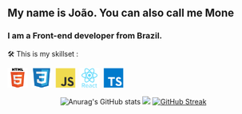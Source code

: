 ## My name is João. You can also call me Mone
 ### I am a Front-end developer  from Brazil.
:hammer_and_wrench: This is my skillset :
<div>
  <img src="https://github.com/devicons/devicon/blob/master/icons/html5/html5-original-wordmark.svg" title="HTML" alt="HTML" width="40" height="40"/>&nbsp;
   <img src="https://github.com/devicons/devicon/blob/master/icons/css3/css3-original.svg" title="CSS" alt="CSS" width="40" height="40"/>&nbsp;
   <img src="https://github.com/devicons/devicon/blob/master/icons/javascript/javascript-original.svg" title="JS" alt="JS" width="40" height="40"/>&nbsp;
  <img src="https://github.com/devicons/devicon/blob/master/icons/react/react-original-wordmark.svg" title="React" alt="React" width="40" height="40"/>&nbsp; 
   <img src="https://github.com/devicons/devicon/blob/master/icons/typescript/typescript-plain.svg" title="Typescript" alt="TypeScript" width="40" height="40"/>&nbsp
</div>
<div align="center">

![Anurag's GitHub stats](https://github-readme-stats.vercel.app/api?username=monezero&show_icons=true&theme=github_dark)
  <img height="196em" src="https://readme-stats.clckblog.space/api/top-langs/?username=monezero&layout=compact&langs_count=7&theme=github_dark"/>
[![GitHub Streak](http://github-readme-streak-stats.herokuapp.com?user=monezero&theme=github-dark-blue)](https://git.io/streak-stats)

</div>

